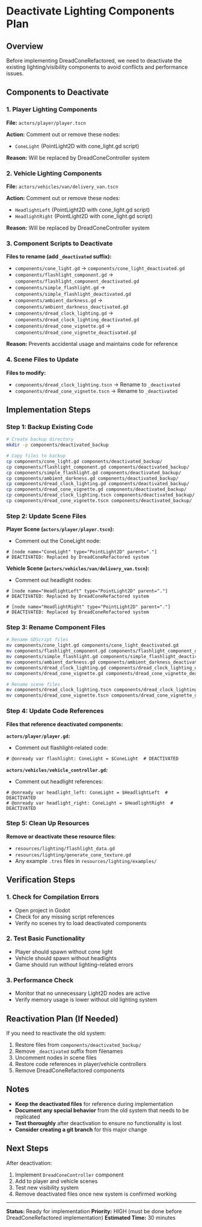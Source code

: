 # Deactivate Lighting Components Plan

## Overview
Before implementing DreadConeRefactored, we need to deactivate the existing lighting/visibility components to avoid conflicts and performance issues.

## Components to Deactivate

### 1. Player Lighting Components
**File:** `actors/player/player.tscn`

**Action:** Comment out or remove these nodes:
- `ConeLight` (PointLight2D with cone_light.gd script)

**Reason:** Will be replaced by DreadConeController system

### 2. Vehicle Lighting Components  
**File:** `actors/vehicles/van/delivery_van.tscn`

**Action:** Comment out or remove these nodes:
- `HeadlightLeft` (PointLight2D with cone_light.gd script)
- `HeadlightRight` (PointLight2D with cone_light.gd script)

**Reason:** Will be replaced by DreadConeController system

### 3. Component Scripts to Deactivate
**Files to rename (add `_deactivated` suffix):**
- `components/cone_light.gd` → `components/cone_light_deactivated.gd`
- `components/flashlight_component.gd` → `components/flashlight_component_deactivated.gd`
- `components/simple_flashlight.gd` → `components/simple_flashlight_deactivated.gd`
- `components/ambient_darkness.gd` → `components/ambient_darkness_deactivated.gd`
- `components/dread_clock_lighting.gd` → `components/dread_clock_lighting_deactivated.gd`
- `components/dread_cone_vignette.gd` → `components/dread_cone_vignette_deactivated.gd`

**Reason:** Prevents accidental usage and maintains code for reference

### 4. Scene Files to Update
**Files to modify:**
- `components/dread_clock_lighting.tscn` → Rename to `_deactivated`
- `components/dread_cone_vignette.tscn` → Rename to `_deactivated`

## Implementation Steps

### Step 1: Backup Existing Code
```bash
# Create backup directory
mkdir -p components/deactivated_backup

# Copy files to backup
cp components/cone_light.gd components/deactivated_backup/
cp components/flashlight_component.gd components/deactivated_backup/
cp components/simple_flashlight.gd components/deactivated_backup/
cp components/ambient_darkness.gd components/deactivated_backup/
cp components/dread_clock_lighting.gd components/deactivated_backup/
cp components/dread_cone_vignette.gd components/deactivated_backup/
cp components/dread_clock_lighting.tscn components/deactivated_backup/
cp components/dread_cone_vignette.tscn components/deactivated_backup/
```

### Step 2: Update Scene Files
**Player Scene (`actors/player/player.tscn`):**
- Comment out the ConeLight node:
```gdscript
# [node name="ConeLight" type="PointLight2D" parent="."]
# DEACTIVATED: Replaced by DreadConeRefactored system
```

**Vehicle Scene (`actors/vehicles/van/delivery_van.tscn`):**
- Comment out headlight nodes:
```gdscript
# [node name="HeadlightLeft" type="PointLight2D" parent="."]
# DEACTIVATED: Replaced by DreadConeRefactored system

# [node name="HeadlightRight" type="PointLight2D" parent="."]
# DEACTIVATED: Replaced by DreadConeRefactored system
```

### Step 3: Rename Component Files
```bash
# Rename GDScript files
mv components/cone_light.gd components/cone_light_deactivated.gd
mv components/flashlight_component.gd components/flashlight_component_deactivated.gd
mv components/simple_flashlight.gd components/simple_flashlight_deactivated.gd
mv components/ambient_darkness.gd components/ambient_darkness_deactivated.gd
mv components/dread_clock_lighting.gd components/dread_clock_lighting_deactivated.gd
mv components/dread_cone_vignette.gd components/dread_cone_vignette_deactivated.gd

# Rename scene files
mv components/dread_clock_lighting.tscn components/dread_clock_lighting_deactivated.tscn
mv components/dread_cone_vignette.tscn components/dread_cone_vignette_deactivated.tscn
```

### Step 4: Update Code References
**Files that reference deactivated components:**

**`actors/player/player.gd`:**
- Comment out flashlight-related code:
```gdscript
# @onready var flashlight: ConeLight = $ConeLight  # DEACTIVATED
```

**`actors/vehicles/vehicle_controller.gd`:**
- Comment out headlight references:
```gdscript
# @onready var headlight_left: ConeLight = $HeadlightLeft  # DEACTIVATED
# @onready var headlight_right: ConeLight = $HeadlightRight  # DEACTIVATED
```

### Step 5: Clean Up Resources
**Remove or deactivate these resource files:**
- `resources/lighting/flashlight_data.gd`
- `resources/lighting/generate_cone_texture.gd`
- Any example `.tres` files in `resources/lighting/examples/`

## Verification Steps

### 1. Check for Compilation Errors
- Open project in Godot
- Check for any missing script references
- Verify no scenes try to load deactivated components

### 2. Test Basic Functionality
- Player should spawn without cone light
- Vehicle should spawn without headlights
- Game should run without lighting-related errors

### 3. Performance Check
- Monitor that no unnecessary Light2D nodes are active
- Verify memory usage is lower without old lighting system

## Reactivation Plan (If Needed)

If you need to reactivate the old system:

1. Restore files from `components/deactivated_backup/`
2. Remove `_deactivated` suffix from filenames
3. Uncomment nodes in scene files
4. Restore code references in player/vehicle controllers
5. Remove DreadConeRefactored components

## Notes

- **Keep the deactivated files** for reference during implementation
- **Document any special behavior** from the old system that needs to be replicated
- **Test thoroughly** after deactivation to ensure no functionality is lost
- **Consider creating a git branch** for this major change

## Next Steps

After deactivation:
1. Implement `DreadConeController` component
2. Add to player and vehicle scenes
3. Test new visibility system
4. Remove deactivated files once new system is confirmed working

---

**Status:** Ready for implementation
**Priority:** HIGH (must be done before DreadConeRefactored implementation)
**Estimated Time:** 30 minutes
